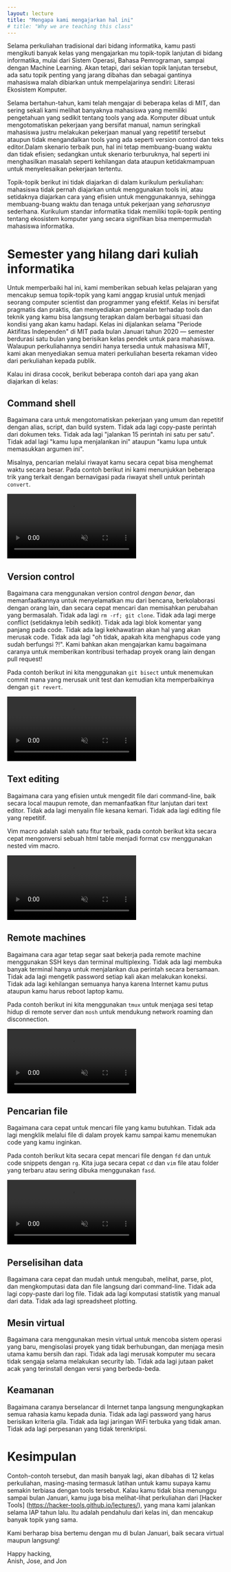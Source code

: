 ```yaml
---
layout: lecture
title: "Mengapa kami mengajarkan hal ini"
# title: "Why we are teaching this class"
---
```


Selama perkuliahan tradisional dari bidang informatika, kamu pasti mengikuti
banyak kelas yang mengajarkan mu topik-topik lanjutan di bidang informatika,
mulai dari Sistem Operasi, Bahasa Pemrograman, sampai dengan Machine
Learning. Akan tetapi, dari sekian topik lanjutan tersebut, ada satu topik
penting yang jarang dibahas dan sebagai gantinya mahasiswa malah dibiarkan
untuk mempelajarinya sendiri: Literasi Ekosistem Komputer.
<!--
During a traditional Computer Science education, chances are you will take
plenty of classes that teach you advanced topics within CS, everything from
Operating Systems to Programming Languages to Machine Learning. But at many
institutions there is one essential topic that is rarely covered and is instead
left for students to pick up on their own: computing ecosystem literacy.
-->

Selama bertahun-tahun, kami telah mengajar di beberapa kelas di MIT,
dan sering sekali kami melihat banyaknya mahasiswa yang memiliki pengetahuan
yang sedikit tentang tools yang ada. Komputer dibuat untuk mengotomatiskan
pekerjaan yang bersifat manual, namun seringkali mahasiswa justru
melakukan pekerjaan manual yang repetitif tersebut ataupun tidak mengandalkan
tools yang ada seperti version control dan teks editor.Dalam skenario
terbaik pun, hal ini tetap membuang-buang waktu dan tidak efisien;
sedangkan untuk skenario terburuknya, hal seperti ini menghasilkan
masalah seperti kehilangan data ataupun ketidakmampuan untuk menyelesaikan
pekerjaan tertentu.
<!--
Over the years, we have helped teach several classes at MIT, and over and over
we have seen that many students have limited knowledge of the tools available
to them. Computers were built to automate manual tasks, yet students often
perform repetitive tasks by hand or fail to take full advantage of powerful
tools such as version control and text editors. In the best case, this results
in inefficiencies and wasted time; in the worst case, it results in issues like
data loss or inability to complete certain tasks.
-->

Topik-topik berikut ini tidak diajarkan di dalam kurikulum perkuliahan:
mahasiswa tidak pernah diajarkan untuk menggunakan tools ini, atau
setidaknya diajarkan cara yang efisien untuk menggunakannya, sehingga
membuang-buang waktu dan tenaga untuk pekerjaan yang _seharusnya_
sederhana. Kurikulum standar informatika tidak memiliki topik-topik
penting tentang ekosistem komputer yang secara signifikan bisa
mempermudah mahasiswa informatika.
<!--
These topics are not taught as part of the university curriculum: students are
never shown how to use these tools, or at least not how to use them
efficiently, and thus waste time and effort on tasks that _should_ be simple.
The standard CS curriculum is missing critical topics about the computing
ecosystem that could make students' lives significantly easier.
-->

# Semester yang hilang dari kuliah informatika
<!--
# The missing semester of your CS education
-->

Untuk memperbaiki hal ini, kami memberikan sebuah kelas pelajaran yang
mencakup semua topik-topik yang kami anggap krusial untuk menjadi
seorang computer scientist dan programmer yang efektif. Kelas ini
bersifat pragmatis dan praktis, dan menyediakan pengenalan terhadap
tools dan teknik yang kamu bisa langsung terapkan dalam berbagai
situasi dan kondisi yang akan kamu hadapi. Kelas ini dijalankan
selama "Periode Aktifitas Independen" di MIT pada bulan Januari tahun
2020 — semester berdurasi satu bulan yang berisikan kelas pendek
untuk para mahasiswa. Walaupun perkuliahannya sendiri hanya tersedia
untuk mahasiswa MIT, kami akan menyediakan semua materi perkuliahan
beserta rekaman video dari perkuliahan kepada publik.
<!--
To help remedy this, we are running a class that covers all the topics we
consider crucial to be an effective computer scientist and programmer. The
class is pragmatic and practical, and it provides hands-on introduction to
tools and techniques that you can immediately apply in a wide variety of
situations you will encounter. The class is being run during MIT's "Independent
Activities Period" in January 2020 — a one-month semester that features shorter
student-run classes. While the lectures themselves are only available to MIT
students, we will provide all lecture materials along with video recordings of
lectures to the public.
-->

Kalau ini dirasa cocok, berikut beberapa contoh dari apa yang akan
diajarkan di kelas:
<!--
If this sounds like it might be for you, here are some concrete
examples of what the class will teach:
-->

## Command shell

Bagaimana cara untuk mengotomatiskan pekerjaan yang umum dan repetitif
dengan alias, script, dan build system. Tidak ada lagi copy-paste
perintah dari dokumen teks. Tidak ada lagi "jalankan 15 perintah ini
satu per satu". Tidak adal lagi "kamu lupa menjalankan ini" ataupun
"kamu lupa untuk memasukkan argumen ini".
<!--
How to automate common and repetitive tasks with aliases, scripts,
and build systems. No more copy-pasting commands from a text
document. No more "run these 15 commands one after the other". No
more "you forgot to run this thing" or "you forgot to pass this
argument".
-->

Misalnya, pencarian melalui riwayat kamu secara cepat bisa menghemat waktu secara besar. Pada contoh berikut ini kami menunjukkan beberapa trik yang terkait dengan bernavigasi pada riwayat shell untuk perintah `convert`.
<!--
For example, searching through your history quickly can be a huge time saver. In the example below we show several tricks related to navigating your shell history for `convert` commands.
-->

<video autoplay="autoplay" loop="loop" controls muted playsinline  oncontextmenu="return false;"  preload="auto"  class="demo">
  <source src="/static/media/demos/history.mp4" type="video/mp4">
</video>

## Version control

Bagaimana cara menggunakan version control _dengan benar_, dan
memanfaatkannya untuk menyelamatkan mu dari bencana, berkolaborasi
dengan orang lain, dan secara cepat mencari dan memisahkan
perubahan yang bermasalah. Tidak ada lagi `rm -rf; git clone`.
Tidak ada lagi merge conflict (setidaknya lebih sedikit). Tidak
ada lagi blok komentar yang panjang pada code. Tidak ada lagi
kekhawatiran akan hal yang akan merusak code. Tidak ada lagi 
"oh tidak, apakah kita menghapus code yang sudah berfungsi ?!".
Kami bahkan akan mengajarkan kamu bagaimana caranya untuk
memberikan kontribusi terhadap proyek orang lain dengan pull request!
<!--
How to use version control _properly_, and take advantage of it to
save you from disaster, collaborate with others, and quickly find and
isolate problematic changes. No more `rm -rf; git clone`. No more
merge conflicts (well, fewer of them at least). No more huge blocks
of commented-out code. No more fretting over how to find what broke
your code. No more "oh no, did we delete the working code?!". We'll
even teach you how to contribute to other people's projects with pull
requests!
-->

Pada contoh berikut ini kita menggunakan `git bisect` untuk menemukan commit mana yang merusak unit test dan kemudian kita memperbaikinya dengan `git revert`.
<!--
In the example below we use `git bisect` to find which commit broke a unit test and then we fix it with `git revert`.
-->
<video autoplay="autoplay" loop="loop" controls muted playsinline  oncontextmenu="return false;"  preload="auto"  class="demo">
  <source src="/static/media/demos/git.mp4" type="video/mp4">
</video>

## Text editing

Bagaimana cara yang efisien untuk mengedit file dari command-line,
baik secara local maupun remote, dan memanfaatkan fitur lanjutan
dari text editor. Tidak ada lagi menyalin file kesana kemari.
Tidak ada lagi editing file yang repetitif.
<!--
How to efficiently edit files from the command-line, both locally and
remotely, and take advantage of advanced editor features. No more
copying files back and forth. No more repetitive file editing.
-->

Vim macro adalah salah satu fitur terbaik, pada contoh berikut kita secara cepat mengonversi sebuah html table menjadi format csv menggunakan nested vim macro.
<!--
Vim macros are one of its best features, in the example below we quickly convert an html table to csv format using a nested vim macro.
-->
<video autoplay="autoplay" loop="loop" controls muted playsinline  oncontextmenu="return false;"  preload="auto"  class="demo">
  <source src="/static/media/demos/vim.mp4" type="video/mp4">
</video>

## Remote machines

Bagaimana cara agar tetap segar saat bekerja pada remote machine
menggunakan SSH keys dan terminal multiplexing. Tidak ada lagi
membuka banyak terminal hanya untuk menjalankan dua perintah
secara bersamaan. Tidak ada lagi mengetik password setiap kali
akan melakukan koneksi. Tidak ada lagi kehilangan semuanya
hanya karena Internet kamu putus ataupun kamu harus reboot
laptop kamu.
<!--
How to stay sane when working with remote machines using SSH keys and
terminal multiplexing. No more keeping many terminals open just to
run two commands at once. No more typing your password every time you
connect. No more losing everything just because your Internet
disconnected or you had to reboot your laptop.
-->

Pada contoh berikut ini kita menggunakan `tmux` untuk menjaga sesi tetap hidup di remote server dan `mosh` untuk mendukung network roaming dan disconnection.
<!--
In the example below we use `tmux` to keep sessions alive in remote servers and `mosh` to support network roaming and disconnection.
-->

<video autoplay="autoplay" loop="loop" controls muted playsinline  oncontextmenu="return false;"  preload="auto"  class="demo">
  <source src="/static/media/demos/ssh.mp4" type="video/mp4">
</video>

## Pencarian file
<!--
## Finding files
-->

Bagaimana cara cepat untuk mencari file yang kamu butuhkan.
Tidak ada lagi mengklik melalui file di dalam proyek kamu
sampai kamu menemukan code yang kamu inginkan.
<!--
How to quickly find files that you are looking for. No
more clicking through files in your project until you find the one
that has the code you want.
-->

Pada contoh berikut kita secara cepat mencari file dengan `fd`
dan untuk code snippets dengan `rg`. Kita juga secara cepat `cd`
dan `vim` file atau folder yang terbaru atau sering dibuka
menggunakan `fasd`.
<!--
In the example below we quickly look for files with `fd` and for code snippets with `rg`. We also quickly `cd` and `vim` recent/frequent files/folder using `fasd`.
-->

<video autoplay="autoplay" loop="loop" controls muted playsinline  oncontextmenu="return false;"  preload="auto"  class="demo">
  <source src="/static/media/demos/find.mp4" type="video/mp4">
</video>

## Perselisihan data
<!--
## Data wrangling
-->

Bagaimana cara cepat dan mudah untuk mengubah, melihat, parse,
plot, dan mengkomputasi data dan file langsung dari command-line.
Tidak ada lagi copy-paste dari log file. Tidak ada lagi komputasi
statistik yang manual dari data. Tidak ada lagi spreadsheet plotting.
<!--
How to quickly and easily modify, view, parse, plot, and compute over
data and files directly from the command-line. No more copy pasting
from log files. No more manually computing statistics over data. No
more spreadsheet plotting.
-->

## Mesin virtual
<!--
## Virtual machines
-->

Bagaimana cara menggunakan mesin virtual untuk mencoba sistem
operasi yang baru, mengisolasi proyek yang tidak berhubungan,
dan menjaga mesin utama kamu bersih dan rapi. Tidak ada lagi
merusak komputer mu secara tidak sengaja selama melakukan
security lab. Tidak ada lagi jutaan paket acak yang terinstall
dengan versi yang berbeda-beda.
<!--
How to use virtual machines to try out new operating systems, isolate
unrelated projects, and keep your main machine clean and tidy. No
more accidentally corrupting your computer while doing a security
lab. No more millions of randomly installed packages with differing
versions.
-->

## Keamanan
<!--
## Security
-->

Bagaimana caranya berselancar di Internet tanpa langsung
mengungkapkan semua rahasia kamu kepada dunia. Tidak ada lagi
password yang harus berisikan kriteria gila. Tidak ada lagi
jaringan WiFi terbuka yang tidak aman. Tidak ada lagi
perpesanan yang tidak terenkripsi.

<!--
How to be on the Internet without immediately revealing all of your
secrets to the world. No more coming up with passwords that match the
insane criteria yourself. No more unsecured, open WiFi networks. No
more unencrypted messaging.
-->

# Kesimpulan
<!--
# Conclusion
-->

Contoh-contoh tersebut, dan masih banyak lagi, akan dibahas
di 12 kelas perkuliahan, masing-masing termasuk latihan untuk
kamu supaya kamu semakin terbiasa dengan tools tersebut.
Kalau kamu tidak bisa menunggu sampai bulan Januari, kamu
juga bisa melihat-lihat perkuliahan dari [Hacker Tools]
(https://hacker-tools.github.io/lectures/), yang mana kami
jalankan selama IAP tahun lalu. Itu adalah pendahulu dari
kelas ini, dan mencakup banyak topik yang sama.
<!--
This, and more, will be covered across the 12 class lectures, each including an
exercise for you to get more familiar with the tools on your own. If you can't
wait for January, you can also take a look at the lectures from [Hacker
Tools](https://hacker-tools.github.io/lectures/), which we ran during IAP last
year. It is the precursor to this class, and covers many of the same topics.
-->

Kami berharap bisa bertemu dengan mu di bulan Januari,
baik secara virtual maupun langsung!
<!--
We hope to see you in January, whether virtually or in person!
-->

Happy hacking,<br>
Anish, Jose, and Jon
